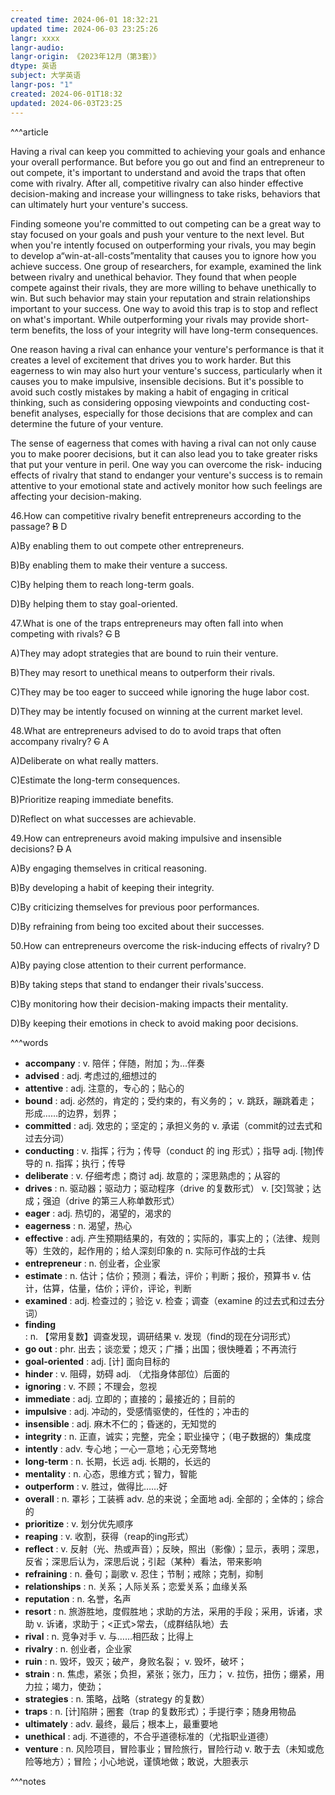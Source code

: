 ```yaml
---
created time: 2024-06-01 18:32:21
updated time: 2024-06-03 23:25:26
langr: xxxx
langr-audio: 
langr-origin: 《2023年12月（第3套）》
dtype: 英语
subject: 大学英语
langr-pos: "1"
created: 2024-06-01T18:32
updated: 2024-06-03T23:25
---
```


^^^article

Having a rival can keep you committed to achieving your goals and enhance your overall performance. But before you go out and find an entrepreneur to out compete, it's important to understand and avoid the traps that often come with rivalry. After all, competitive rivalry can also hinder effective decision-making and increase your willingness to take risks, behaviors that can ultimately hurt your venture's success.

Finding someone you're committed to out competing can be a great way to stay focused on your goals and push your venture to the next level. But when you're intently focused on outperforming your rivals, you may begin to develop a“win-at-all-costs”mentality that causes you to ignore how you achieve success. One group of researchers, for example, examined the link between rivalry and unethical behavior. They found that when people compete against their rivals, they are more willing to behave unethically to win. But such behavior may stain your reputation and strain relationships important to your success. One way to avoid this trap is to stop and reflect on what's important. While outperforming your rivals may provide short-term benefits, the loss of your integrity will have long-term consequences.

One reason having a rival can enhance your venture's performance is that it creates a level of excitement that drives you to work harder. But this eagerness to win may also hurt your venture's success, particularly when it causes you to make impulsive, insensible decisions. But it's possible to avoid such costly mistakes by making a habit of engaging in critical thinking, such as considering opposing viewpoints and conducting cost-benefit analyses, especially for those decisions that are complex and can determine the future of your venture.

The sense of eagerness that comes with having a rival can not only cause you to make poorer decisions, but it can also lead you to take greater risks that put your venture in peril. One way you can overcome the risk- inducing effects of rivalry that stand to endanger your venture's success is to remain attentive to your emotional state and actively monitor how such feelings are affecting your decision-making.

46.How can competitive rivalry benefit entrepreneurs according to the passage? ~~B~~ D

A)By enabling them to out compete other entrepreneurs.

B)By enabling them to make their venture a success.

C)By helping them to reach long-term goals.

D)By helping them to stay goal-oriented.

47.What is one of the traps entrepreneurs may often fall into when competing with rivals? ~~C~~ B

A)They may adopt strategies that are bound to ruin their venture.

B)They may resort to unethical means to outperform their rivals.

C)They may be too eager to succeed while ignoring the huge labor cost.

D)They may be intently focused on winning at the current market level.

48.What are entrepreneurs advised to do to avoid traps that often accompany rivalry? ~~C~~ A

A)Deliberate on what really matters.

C)Estimate the long-term consequences.

B)Prioritize reaping immediate benefits.

D)Reflect on what successes are achievable.

49.How can entrepreneurs avoid making impulsive and insensible decisions? ~~D~~ A

A)By engaging themselves in critical reasoning.

B)By developing a habit of keeping their integrity.

C)By criticizing themselves for previous poor performances.

D)By refraining from being too excited about their successes.

50.How can entrepreneurs overcome the risk-inducing effects of rivalry? D

A)By paying close attention to their current performance.

B)By taking steps that stand to endanger their rivals'success.

C)By monitoring how their decision-making impacts their mentality.

D)By keeping their emotions in check to avoid making poor decisions.

^^^words
+ **accompany** : v. 陪伴；伴随，附加；为...伴奏
+ **advised** : adj. 考虑过的,细想过的
+ **attentive** : adj. 注意的，专心的；贴心的
+ **bound** : adj. 必然的，肯定的；受约束的，有义务的；
v. 跳跃，蹦跳着走；形成……的边界，划界；
+ **committed** : adj. 效忠的；坚定的；承担义务的
v. 承诺（commit的过去式和过去分词）
+ **conducting** : v. 指挥；行为；传导（conduct 的 ing 形式）；指导
adj. [物]传导的
n. 指挥；执行；传导
+ **deliberate** : v. 仔细考虑；商讨
adj. 故意的；深思熟虑的；从容的
+ **drives** : n. 驱动器；驱动力；驱动程序（drive 的复数形式）
v. [交]驾驶；达成；强迫（drive 的第三人称单数形式）
+ **eager** : adj. 热切的，渴望的，渴求的
+ **eagerness** : n. 渴望，热心
+ **effective** : adj. 产生预期结果的，有效的；实际的，事实上的；（法律、规则等）生效的，起作用的；给人深刻印象的
n. 实际可作战的士兵
+ **entrepreneur** : n. 创业者，企业家
+ **estimate** : n. 估计；估价；预测；看法，评价；判断；报价，预算书
v. 估计，估算，估量，估价；评价，评论，判断
+ **examined** : adj. 检查过的；验讫
v. 检查；调查（examine 的过去式和过去分词）
+ **finding** : n. 【常用复数】调查发现，调研结果
v. 发现（find的现在分词形式）
+ **go out** : phr. 出去；谈恋爱；熄灭；广播；出国；很快睡着；不再流行
+ **goal-oriented** : adj. [计] 面向目标的
+ **hinder** : v. 阻碍，妨碍
adj. （尤指身体部位）后面的
+ **ignoring** : v. 不顾；不理会，忽视
+ **immediate** : adj. 立即的；直接的；最接近的；目前的
+ **impulsive** : adj. 冲动的，受感情驱使的，任性的；冲击的
+ **insensible** : adj. 麻木不仁的；昏迷的，无知觉的
+ **integrity** : n. 正直，诚实；完整，完全；职业操守；（电子数据的）集成度
+ **intently** : adv. 专心地；一心一意地；心无旁骛地
+ **long-term** : n. 长期，长远
adj. 长期的，长远的
+ **mentality** : n. 心态，思维方式；智力，智能
+ **outperform** : v. 胜过，做得比……好
+ **overall** : n. 罩衫；工装裤
adv. 总的来说；全面地
adj. 全部的；全体的；综合的
+ **prioritize** : v. 划分优先顺序
+ **reaping** : v. 收割，获得（reap的ing形式）
+ **reflect** : v. 反射（光、热或声音）；反映，照出（影像）；显示，表明；深思，反省；深思后认为，深思后说；引起（某种）看法，带来影响
+ **refraining** : n. 叠句；副歌
v. 忍住；节制；戒除；克制，抑制
+ **relationships** : n. 关系；人际关系；恋爱关系；血缘关系
+ **reputation** : n. 名誉，名声
+ **resort** : n. 旅游胜地，度假胜地；求助的方法，采用的手段；采用，诉诸，求助
v. 诉诸，求助于；<正式>常去，（成群结队地）去
+ **rival** : n. 竞争对手
v. 与……相匹敌；比得上
+ **rivalry** : n. 创业者，企业家
+ **ruin** : n. 毁坏，毁灭；破产，身败名裂；
v. 毁坏，破坏；
+ **strain** : n. 焦虑，紧张；负担，紧张；张力，压力；
v. 拉伤，扭伤；绷紧，用力拉；竭力，使劲；
+ **strategies** : n. 策略，战略（strategy 的复数）
+ **traps** : n. [计]陷阱；圈套（trap 的复数形式）；手提行李；随身用物品
+ **ultimately** : adv. 最终，最后；根本上，最重要地
+ **unethical** : adj. 不道德的，不合乎道德标准的（尤指职业道德）
+ **venture** : n. 风险项目，冒险事业；冒险旅行，冒险行动
v. 敢于去（未知或危险等地方）；冒险；小心地说，谨慎地做；敢说，大胆表示

^^^notes

